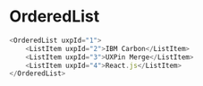 # OrderedList

```javascript
<OrderedList uxpId="1">
    <ListItem uxpId="2">IBM Carbon</ListItem>
    <ListItem uxpId="3">UXPin Merge</ListItem>
    <ListItem uxpId="4">React.js</ListItem>
</OrderedList>
```